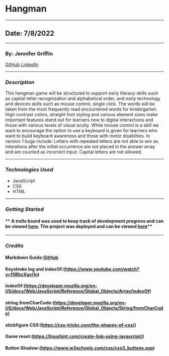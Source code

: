 # Hangman

---

## Date: 7/8/2022

---

### By: Jennifer Griffin

[GitHub](https://github.com/jengriffin) [LinkedIn](https://www.linkedin.com/in/jennifer-griffin-1223211b8/)

---

### **_Description_**

This hangman game will be structured to support early literacy skills such as capital letter recognization and alphabetical order, and early technology and devices skills such as mouse control, single click. The words will be taken from the most frequently read encountered words for kindergarten. High contrast colors, straight font styling and various element sizes make important features stand out for learners new to digital interactions and those with various levels of visual acuity. While mouse control is a skill we want to encourage the option to use a keyboard is given for learners who want to build keyboard awareness and those with motor disabilties.
In version 1 bugs include:
Letters with repeated letters are not able to win as interations after the initial occurrence are not placed in the answer array and are counted as incorrect input.
Capital letters are not allowed.

---

### **_Technologies Used_**

- JavaScript
- CSS
- HTML

---

### **_Getting Started_**

#### ** A trello board was used to keep track of development progress and can be viewed [here](https://trello.com/b/AaxH1E0d/hangman). The project was deployed and can be viewed [here](https://robust-boasts.surge.sh/)**

---

### **_Credits_**

#### **Markdown Guide:[GitHub](https://github.com/jengriffin/u1_hw_markdown)**

#### **Keystroke log and indexOf:(https://www.youtube.com/watch?v=f5BbzXgvi1o)**

#### **indexOf:(https://developer.mozilla.org/en-US/docs/Web/JavaScript/Reference/Global_Objects/Array/indexOf)**

#### **string.fromCharCode:(https://developer.mozilla.org/en-US/docs/Web/JavaScript/Reference/Global_Objects/String/fromCharCode)**

#### **stickfigure CSS:(https://css-tricks.com/the-shapes-of-css/)**

#### **Game reset:(https://linuxhint.com/create-link-using-javascript/)**

#### **Button Shadow:(https://www.w3schools.com/css/css3_buttons.asp)**

